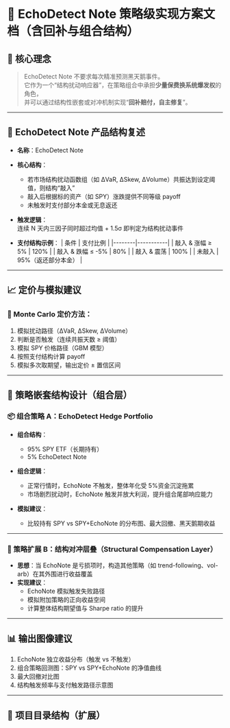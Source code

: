 # 📘 EchoDetect Note 策略级实现方案文档（含回补与组合结构）

## 🧠 核心理念

> EchoDetect Note 不要求每次精准预测黑天鹅事件。  
> 它作为一个“结构扰动响应器”，在策略组合中承担**少量保费换系统爆发权**的角色，  
> 并可以通过结构性嵌套或对冲机制实现“**回补赔付，自主修复**”。

---

## 🎯 EchoDetect Note 产品结构复述

- **名称**：EchoDetect Note  
- **核心结构**：
  - 若市场结构扰动函数组（如 ΔVaR, ΔSkew, ΔVolume）共振达到设定阈值，则结构“敲入”
  - 敲入后根据标的资产（如 SPY）涨跌提供不同等级 payoff
  - 未触发时支付部分本金或无息返还

- **触发逻辑**：  
  连续 N 天内三因子同时超过均值 + 1.5σ 即判定为结构扰动事件

- **支付结构示例**：
  | 条件 | 支付比例 |
  |--------|-----------|
  | 敲入 & 涨幅 ≥ 5% | 120% |
  | 敲入 & 跌幅 ≤ -5% | 80% |
  | 敲入 & 震荡 | 100% |
  | 未敲入 | 95%（返还部分本金） |

---

## 📈 定价与模拟建议

### 📌 Monte Carlo 定价方法：

1. 模拟扰动路径（ΔVaR, ΔSkew, ΔVolume）
2. 判断是否触发（连续共振天数 ≥ 阈值）
3. 模拟 SPY 价格路径（GBM 模型）
4. 按照支付结构计算 payoff
5. 模拟多次取期望，输出定价 ± 置信区间

---

## 🧩 策略嵌套结构设计（组合层）

### 📦 组合策略 A：EchoDetect Hedge Portfolio

- **组合结构**：
  - 95% SPY ETF（长期持有）
  - 5% EchoDetect Note

- **组合逻辑**：
  - 正常行情时，EchoNote 不触发，整体年化受 5%资金沉淀拖累
  - 市场剧烈扰动时，EchoNote 触发并放大利润，提升组合尾部响应能力

- **模拟建议**：
  - 比较持有 SPY vs SPY+EchoNote 的分布图、最大回撤、黑天鹅期收益

---

### 🔄 策略扩展 B：结构对冲层叠（Structural Compensation Layer）

- **思想**：当 EchoNote 是亏损项时，构造其他策略（如 trend-following、vol-arb）在其外围进行收益覆盖
- **实现建议**：
  - EchoNote 模拟触发失败路径
  - 模拟附加策略的正向收益空间
  - 计算整体结构期望值与 Sharpe ratio 的提升

---

## 📊 输出图像建议

1. EchoNote 独立收益分布（触发 vs 不触发）
2. 组合策略回测图：SPY vs SPY+EchoNote 的净值曲线
3. 最大回撤对比图
4. 结构触发频率与支付触发路径示意图

---

## 📁 项目目录结构（扩展）

